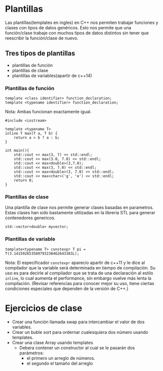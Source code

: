 # Plantillas
Las plantillas(templates en ingles) en C++ nos permiten trabajar funciones y clases con tipos de datos gen&eacute;ricos.
Esto nos permite que una funci&oacute;n/clase trabaje con muchos tipos de datos distintos sin tener que reescribir la funci&oacute;n/clase de nuevo.

## Tres tipos de plantillas
- plantillas de funci&oacute;n
- plantillas de clase
- plantillas de variables(apartir de c++14)

### Plantillas de funci&oacute;n
```
template <class identifier> function_declaration;
template <typename identifier> function_declaration;
```

Nota: Ambas funcionan exactamente igual.

```
#include <iostream>

template <typename T>
inline T max(T a, T b) {
    return a > b ? a : b;
}

int main(){
    std::cout << max(3, 7) << std::endl;
    std::cout << max(3.0, 7.0) << std::endl;
    std::cout << max<double>(3,7.0);
    std::cout << max(3, 7.0) << std::endl;
    std::cout << max<double>(3, 7.0) << std::endl;
    std::cout << max<char>('g', 'e') << std::endl;
    return 0;
}
```

### Plantillas de clase

Una plantilla de clase nos permite generar clases basadas en parametros. Estas clases han sido bastamente utilizadas en la libreria STL para generar contenedores genericos. 
```
std::vector<double> myvector;
```

### Plantillas de variable
```
template<typename T> constexpr T pi = T(3.141592653589793238462643383L);
```

Nota: El especificador ```constexpr```  aparecio apartir de c++11 y le dice al compilador que la variable será  determinada en
tiempo de compilaci&oacute;n. Su uso es para decirle al compilador que se trata de una declaraci&oacute;n al estilo ```inline```, lo cual aumenta el performance, sin embargo vuelve m&aacute;s lenta la compilaci&oacute;n. (Revisar referencias para conocer mejor su uso, tiene ciertas condiciones especiales que dependen de la versi&oacute;n de C++.)


# Ejercicios de clase

- Crear una funci&oacute;n llamada swap para intercambiar el valor de dos variables.
- Crear un buble sort para ordernar cualesquiera dos
n&uacute;mero usando templates.
- Crear una clase Array usando templates
    - Debera contener un constructor al cual se le pasar&aacute;n dos par&aacute;metros:
        - el primero un arreglo de n&uacute;meros.
        - el segundo el tamaño del arreglo



